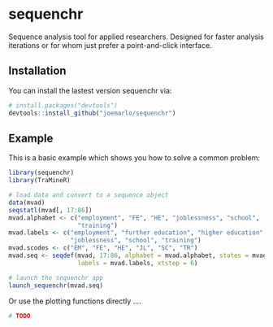 
<!-- README.md is generated from README.Rmd. Please edit that file -->

# sequenchr

<!-- badges: start -->
<!-- badges: end -->

Sequence analysis tool for applied researchers. Designed for faster
analysis iterations or for whom just prefer a point-and-click interface.

## Installation

You can install the lastest version sequenchr via:

``` r
# install.packages("devtools")
devtools::install_github("joemarlo/sequenchr")
```

## Example

This is a basic example which shows you how to solve a common problem:

``` r
library(sequenchr)
library(TraMineR)

# load data and convert to a sequence object
data(mvad)
seqstatl(mvad[, 17:86])
mvad.alphabet <- c("employment", "FE", "HE", "joblessness", "school",
                   "training")
mvad.labels <- c("employment", "further education", "higher education",
                 "joblessness", "school", "training")
mvad.scodes <- c("EM", "FE", "HE", "JL", "SC", "TR")
mvad.seq <- seqdef(mvad, 17:86, alphabet = mvad.alphabet, states = mvad.scodes,
                   labels = mvad.labels, xtstep = 6)

# launch the sequenchr app
launch_sequenchr(mvad.seq)
```

Or use the plotting functions directly ….

``` r
# TODO
```
